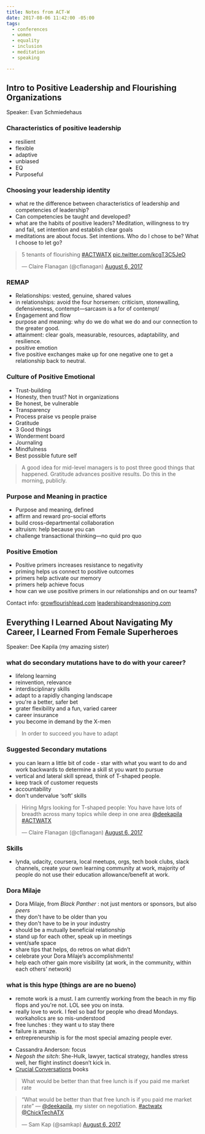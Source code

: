 ```yaml
---
title: Notes from ACT-W
date: 2017-08-06 11:42:00 -05:00
tags:
  - conferences
  - women
  - equality
  - inclusion
  - meditation
  - speaking

---
```


## Intro to Positive Leadership and Flourishing Organizations

Speaker: Evan Schmiedehaus

### Characteristics of positive leadership

- resilient
- flexible
- adaptive
- unbiased
- EQ
- Purposeful

### Choosing your leadership identity

- what re the difference between characteristics of leadership and competencies of leadership?
- Can competencies be taught and developed?
- what are the habits of positive leaders? Meditation, willingness to try and fail, set intention and establish clear goals
- meditations are about focus. Set intentions. Who do I chose to be? What I choose to let go?

<blockquote class="twitter-tweet" data-lang="en"><p lang="en" dir="ltr">5 tenants of flourishing <a href="https://twitter.com/hashtag/ACTWATX?src=hash">#ACTWATX</a> <a href="https://t.co/kcgT3C5JeO">pic.twitter.com/kcgT3C5JeO</a></p>&mdash; Claire Flanagan (@cflanagan) <a href="https://twitter.com/cflanagan/status/894238626699251712">August 6, 2017</a></blockquote>
<script async src="//platform.twitter.com/widgets.js" charset="utf-8"></script>

### REMAP

- Relationships: vested, genuine, shared values
- in relationships: avoid the four horsemen: criticism, stonewalling, defensiveness, contempt—sarcasm is a for of contempt/
- Engagement and flow
- purpose and meaning: why do we do what we do and our connection to the greater good.
- attainment: clear goals, measurable, resources, adaptability, and resilience.
- positive emotion
- five positive exchanges make up for one negative one to get a relationship back to neutral.

### Culture of Positive Emotional

- Trust-building
- Honesty, then trust? Not in organizations
- Be honest, be vulnerable
- Transparency
- Process praise vs people praise
- Gratitude
- 3 Good things
- Wonderment board
- Journaling
- Mindfulness
- Best possible future self

> A good idea for mid-level managers is to post three good things that happened. Gratitude advances positive results. Do this in the morning, publicly.

### Purpose and Meaning in practice

- Purpose and meaning, defined
- affirm and reward pro-social efforts
- build cross-departmental collaboration
- altruism: help because you can
- challenge transactional thinking—no quid pro quo

### Positive Emotion

- Positive primers increases resistance to negativity
- priming helps us connect to positive outcomes
- primers help activate our memory
- primers help achieve focus
- how can we use positive primers in our relationships and on our teams?

Contact info:
[growflourishlead.com](growflourishlead.com)
[leadershipandreasoning.com](leadershipandreasoning.com)

## Everything I Learned About Navigating My Career, I Learned From Female Superheroes

Speaker: Dee Kapila (my amazing sister)

### what do secondary mutations have to do with your career?

- lifelong learning
- reinvention, relevance
- interdisciplinary skills
- adapt to a rapidly changing landscape
- you're a better, safer bet
- grater flexibility and a fun, varied career
- career insurance
- you become in demand by the X-men

> In order to succeed you have to adapt

### Suggested Secondary mutations

- you can learn a little bit of code - star with what you want to do and work backwards to determine a skill st you want to pursue
- vertical and lateral skill spread, think of T-shaped people.
- keep track of customer requests
- accountability
- don't undervalue ‘soft’ skills

<blockquote class="twitter-tweet" data-lang="en"><p lang="en" dir="ltr">Hiring Mgrs looking for T-shaped people: You have have lots of breadth across many topics while deep in one area <a href="https://twitter.com/deekapila">@deekapila</a> <a href="https://twitter.com/hashtag/ACTWATX?src=hash">#ACTWATX</a></p>&mdash; Claire Flanagan (@cflanagan) <a href="https://twitter.com/cflanagan/status/894246363998846976">August 6, 2017</a></blockquote>
<script async src="//platform.twitter.com/widgets.js" charset="utf-8"></script>

### Skills

- lynda, udacity, coursera, local meetups, orgs, tech book clubs, slack channels, create your own learning community at work, majority of people do not use their education allowance/benefit at work.

### Dora Milaje

- Dora Milaje, from _Black Panther_ : not just mentors or sponsors, but also _peers_
- they don't have to be older than you
- they don't have to be in your industry
- should be a mutually beneficial relationship
- stand up for each other, speak up in meetings
- vent/safe space
- share tips that helps, do retros on what didn’t
- celebrate your Dora Milaje’s accomplishments!
- help each other gain more visibility (at work, in the community, within each others’ network)

### what is this hype (things are are no bueno)

- remote work is a must. I am currently working from the beach in my flip flops and you're not. LOL see you on insta.
- really love to work. I feel so bad for people who dread Mondays. workaholics are so mis-understood
- free lunches : they want u to stay there
- failure is amaze.
- entrepreneurship is for the most special amazing people ever.

* Cassandra Anderson: focus
* _Negosh the sitch_: She-Hulk, lawyer, tactical strategy, handles stress well, her flight instinct doesn’t kick in.
* [Crucial Conversations](https://www.amazon.com/Crucial-Conversations-Talking-Stakes-Second/dp/1469266822) books

> What would be better than that free lunch is if you paid me market rate

<blockquote class="twitter-tweet" data-lang="en"><p lang="en" dir="ltr">“What would be better than that free lunch is if you paid me market rate” — <a href="https://twitter.com/deekapila">@deekapila</a>, my sister on negotiation. <a href="https://twitter.com/hashtag/actwatx?src=hash">#actwatx</a> <a href="https://twitter.com/ChickTechATX">@ChickTechATX</a></p>&mdash; Sam Kap (@samkap) <a href="https://twitter.com/samkap/status/894250374013607936">August 6, 2017</a></blockquote>
<script async src="//platform.twitter.com/widgets.js" charset="utf-8"></script>
